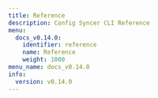 ```yaml
---
title: Reference
description: Config Syncer CLI Reference
menu:
  docs_v0.14.0:
    identifier: reference
    name: Reference
    weight: 1000
menu_name: docs_v0.14.0
info:
  version: v0.14.0
---
```


